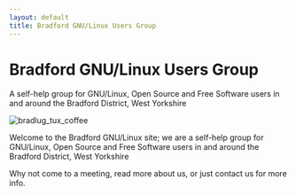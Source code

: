 ```yaml
---
layout: default
title: Bradford GNU/Linux Users Group
---
```

# Bradford GNU/Linux Users Group

A self-help group for GNU/Linux, Open Source and Free Software users in and around the Bradford District, West Yorkshire


![bradlug_tux_coffee](https://cloud.githubusercontent.com/assets/1515961/22296159/3943ac7c-e311-11e6-8fb4-ff179669aaae.jpg)

Welcome to the Bradford GNU/Linux site; we are a self-help group for GNU/Linux, Open Source and Free Software users in and around the Bradford District, West Yorkshire

Why not come to a meeting, read more about us, or just contact us for more info.
